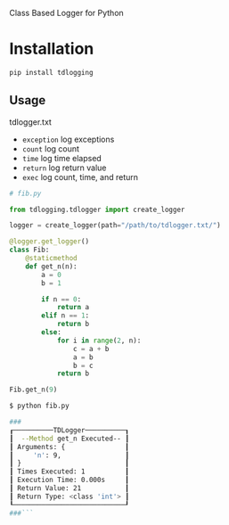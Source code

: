 Class Based Logger for Python

# Installation

```bash
pip install tdlogging
```

## Usage
tdlogger.txt
- `exception` log exceptions
- `count` log count
- `time` log time elapsed
- `return` log return value
- `exec` log count, time, and return



```python
# fib.py

from tdlogging.tdlogger import create_logger

logger = create_logger(path="/path/to/tdlogger.txt/")

@logger.get_logger()
class Fib:
    @staticmethod
    def get_n(n):
        a = 0
        b = 1

        if n == 0:
            return a
        elif n == 1:
            return b
        else:
            for i in range(2, n):
                c = a + b
                a = b
                b = c
            return b

Fib.get_n(9)
```
```bash
$ python fib.py

###
┎──────────TDLogger──────────┒
┃  --Method get_n Executed-- ┃
┃ Arguments: {               ┃
┃     'n': 9,                ┃
┃ }                          ┃
┃ Times Executed: 1          ┃
┃ Execution Time: 0.000s     ┃
┃ Return Value: 21           ┃
┃ Return Type: <class 'int'> ┃
┖────────────────────────────┚
###```